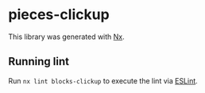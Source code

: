 # pieces-clickup

This library was generated with [Nx](https://nx.dev).

## Running lint

Run `nx lint blocks-clickup` to execute the lint via [ESLint](https://eslint.org/).
